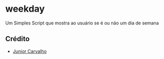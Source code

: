 # weekday
Um Simples Script que mostra ao usuário se é ou não um dia de semana 

## Crédito
  - <a href="Github.com/Junior4Carvalho">Junior Carvalho </a>
